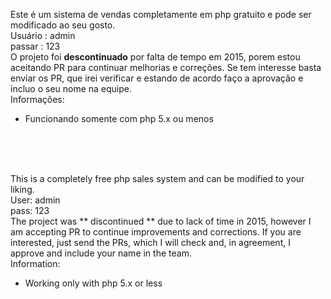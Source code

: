 Este é um sistema de vendas completamente em php gratuito e pode ser modificado ao seu gosto.<br>
Usuário : admin<br>
passar : 123<br>
O projeto foi **descontinuado** por falta de tempo em 2015, porem estou aceitando PR para continuar melhorias e correções. Se tem interesse basta enviar os PR, que irei verificar e estando de acordo faço a aprovação e incluo o seu nome na equipe.
<br>
Informações:
- Funcionando somente com php 5.x ou menos

<br><br><br>

This is a completely free php sales system and can be modified to your liking.<br>
User: admin<br>
pass: 123<br>
The project was ** discontinued ** due to lack of time in 2015, however I am accepting PR to continue improvements and corrections. If you are interested, just send the PRs, which I will check and, in agreement, I approve and include your name in the team.
<br>
Information:
- Working only with php 5.x or less
